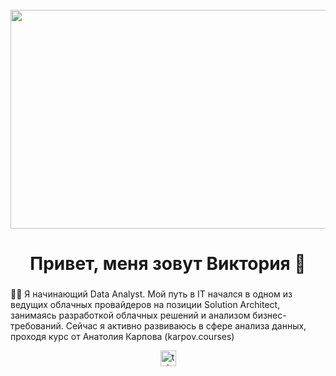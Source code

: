 <br clear="both">

<div align="center">
  <img height="350" width="750" src="https://github.com/orekhova-vi/orekhova-vi/blob/main/IMG_9491.gif" />
</div>

###

<h1 align="center">Привет, меня зовут Виктория 🌺 </h1>

###

<p align="left">👩‍💻 Я начинающий Data Analyst. Мой путь в IT начался в одном из ведущих облачных провайдеров на позиции Solution Architect, занимаясь разработкой облачных решений и анализом бизнес-требований. Сейчас я активно развиваюсь в сфере анализа данных, проходя курс от Анатолия Карпова (karpov.courses)<br></p>

<div align="center">
  <a href="https://t.me/savushka22" target="_blank">
    <img src="https://img.shields.io/static/v1?message=Telegram&logo=telegram&label=&color=2CA5E0&logoColor=white&labelColor=&style=for-the-badge" height="25" alt="telegram logo"  />
  </a>
</div>

###

